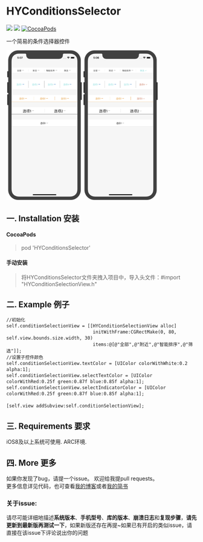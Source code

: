 # HYConditionsSelector
![](https://img.shields.io/badge/platform-iOS%208.0+-blue.svg) ![](https://img.shields.io/badge/language-Objective--C-brightgreen.svg) [![CocoaPods](https://img.shields.io/cocoapods/v/HYConditionsSelector.svg?style=flat)](https://github.com/Hank-Zhong/HYConditionsSelector)

一个简易的条件选择器控件

<img src="https://github.com/Hank-Zhong/HYConditionsSelector/blob/master/HYConditionsSelector_%20screenshot1.png" width="40%" height="40%"><img src="https://github.com/Hank-Zhong/HYConditionsSelector/blob/master/HYConditionsSelector_%20screenshot2.png" width="40%" height="40%">

## 一. Installation 安装

#### CocoaPods
> pod 'HYConditionsSelector'

#### 手动安装
> 将HYConditionsSelector文件夹拽入项目中，导入头文件：#import "HYConditionSelectionView.h"

## 二. Example 例子
    //初始化
    self.conditionSelectionView = [[HYConditionSelectionView alloc]
                                    initWithFrame:CGRectMake(0, 80, self.view.bounds.size.width, 30)
                                    items:@[@"全部",@"附近",@"智能排序",@"筛选"]];
    //设置子控件颜色
    self.conditionSelectionView.textColor = [UIColor colorWithWhite:0.2 alpha:1];
    self.conditionSelectionView.selectTextColor = [UIColor colorWithRed:0.25f green:0.87f blue:0.85f alpha:1];
    self.conditionSelectionView.selectIndicatorColor = [UIColor colorWithRed:0.25f green:0.87f blue:0.85f alpha:1];

    [self.view addSubview:self.conditionSelectionView];
    
## 三. Requirements 要求
iOS8及以上系统可使用. ARC环境.

## 四. More 更多
如果你发现了bug，请提一个issue。 
欢迎给我提pull requests。  
更多信息详见代码，也可查看[我的博客](https://www.hlzhy.com "Hank")或者[我的简书](https://www.jianshu.com/u/2955cdafd186 "Hank_Zhong - 简书")

### 关于issue: 
请尽可能详细地描述**系统版本**、**手机型号**、**库的版本**、**崩溃日志**和**复现步骤**，**请先更新到最新版再测试一下**，如果新版还存在再提~如果已有开启的类似issue，请直接在该issue下评论说出你的问题


